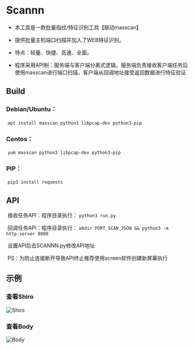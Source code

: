 # Scannn

- 本工具是一款批量指纹/特征识别工具【联动masscan】

- 提供批量主机端口扫描并加入了WEB特征识别。

- 特点：轻量、快捷、高速、全面。

- 程序采用API制：服务端与客户端分离式逻辑。服务端负责接收客户端任务后使用masscan进行端口扫描，客户端从回调地址接受返回数据进行特征验证

## Build

### 	Debian/Ubuntu：

​			`apt install masscan python3 libpcap-dev python3-pip`

### 	Centos：

​			`yum masscan python3 libpcap-dev python3-pip`

### 	PIP：

​			`pip3 install requests`

## API

​		接收任务API：程序目录执行：
    `python3 run.py`

​		回调任务API：程序目录执行：
    `mkdir PORT_SCAN_JSON && python3 -m http.server 8000`

​		设置API后去SCANNN.py修改API地址

​		PS：为防止连接断开导致API终止推荐使用screen软件创建新屏幕执行

## 示例

### 查看Shiro

![Shiro](https://xiaobai-src.oss-cn-hangzhou.aliyuncs.com/Github/SCANNN/Shiro.png)

### 查看Body

![Body](https://xiaobai-src.oss-cn-hangzhou.aliyuncs.com/Github/SCANNN/Body.png)

